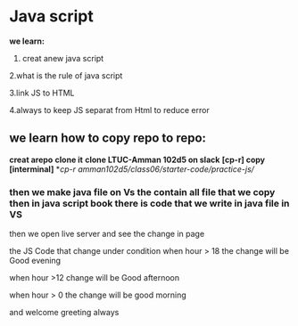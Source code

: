 # Java script

**we learn:**

1. creat anew java script

2.what is the rule of java script

3.link JS to HTML

4.always to keep JS separat from Html to reduce error

## we learn how to copy repo to repo:

**creat arepo**
**clone it**
**clone LTUC-Amman 102d5 on slack**
**[cp-r] copy [interminal]**
**cp-r amman102d5/class06/starter-code/*practice-js/**

### then we make java file on Vs the contain all file that we copy then in java script book there is code that we write in java file in VS
then we open live server and see the change in page 


 the JS Code that change under condition when hour > 18 the change will be Good evening 

when hour >12 change will be Good afternoon

when hour > 0 the change will be good morning

and welcome greeting always


